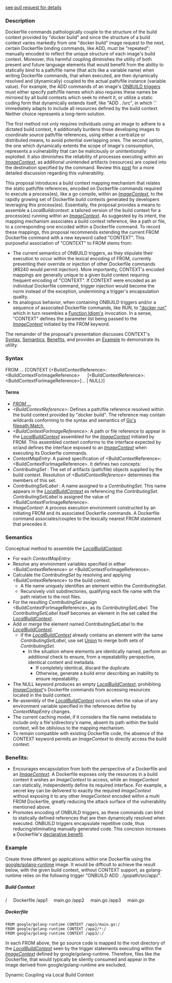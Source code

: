 [see pull request for details]()

### Description

Dockerfile commands pathologically couple to the structure of the build context provided by "docker build" and since the structure of a build context varies markedly from one "docker build" image request to the next, certain Dockerfile binding commands, like ADD, must be "repeated": manually encoded to reflect the unique structure of each image's build context.  Moreover, this harmful coupling diminishes the utility of both present and future language elements that would benefit from the ability to statically bind to a path/file name (that acts like a variable name) when writing Dockerfile commands, that when executed, are then dynamically resolved and (dynamically) coupled to the actual path/file instance (variable value).  For example, the ADD commands of an image's [ONBUILD triggers](https://docs.docker.com/reference/builder/#onbuild) must either specify path/file names which also requires these names be mirrored by all build contexts which seek to inherit it, or utilize a static coding form that dynamically extends itself, like "ADD . /src", in which '.' immediately adapts to include all resources defined by the build context.  Neither choice represents a long-term solution.

The first method not only requires individuals using an image to adhere to a dictated build context, it additionally burdens those developing images to coordinate source path/file references, using either a centralize or distributed means, to avoid potential overlapping ones.  The second option, the one which dynamically extents the scope of image's consumption, represents a vulnerability that can be maliciously or unintentionally exploited.  It also diminishes the reliability of processes executing within an [*ImageContext*](<a href="#TermImageContext">), as additional unintended artifacts (resources) are copied into the destination specified by the command.  Review this [post](https://github.com/docker/docker/issues/7149#issuecomment-84171831) for a more detailed discussion regarding this vulnerability.

This proposal introduces a build context mapping mechanism that relates the static path/file references, encoded on Dockerfile commands required to execute a process(es), like a go compile, within an [*ImageContext*](<a href="#TermImageContext">), to the rapidly growing set of Dockerfile build contexts generated by developers leveraging this process(es).  Essentially, the proposal provides a means to assemble a *LocalBuildcontext:* <a name="TermLocalBuildcontext"> a tailored version of the build context for a process(es) running within an [*ImageContext*](<a href="#TermImageContext">).  As suggested by its intent, the mapping mechanism associates a build context reference, like a path or file, to a corresponding one encoded within a Dockerfile command.  To record these mappings, this proposal recommends extending the current FROM Dockerfile command with a new keyword called "CONTEXT". This purposeful association of "CONTEXT" to FROM stems from:
+ The current semantics of ONBUILD triggers, as they stipulate their execution to occur within the lexical encoding of FROM, currently preventing their override or injection of other Dockerfile commands (#8240 would permit injection).  More importantly, CONTEXT's encoded mappings are generally unique to a given build context requiring frequent encoding of "CONTEXT".  If CONTEXT were encoded as an individual Dockerfile command, trigger injection would become the norm instead of the exception, undermining a trigger's encapsulation quality. 
+ Its analogous behavior, when containing ONBUILD triggers and/or a sequence of associated Dockerfile commands, like RUN, to ["docker run"](https://docs.docker.com/reference/run/) which in turn resembles a [Function Idiom's](http://en.wikipedia.org/wiki/Subroutine) invocation.  In a sense, "CONTEXT" defines the parameter list being passed to the [*ImageContext*](<a href="#TermImageContext">) initiated by the FROM keyword.

The remainder of the proposal's presentation discusses CONTEXT's [Syntax](<a href="#Syntax">), [Semantics](<a href="#Semantics">), [Benefits](<a href="#Benefit">), and provides an [Example](<a href="#Example">) to demonstrate its utility.

### Syntax <a name="Syntax">

FROM ... [CONTEXT {\<BuildContextReference\>:\<BuildContextForImageReference\>
&nbsp;&nbsp;&nbsp;&nbsp; [\<BuildContextReference\>:\<BuildContextForImageReference\>]... | NULL}]

#### Terms
+ [*FROM ...*](https://docs.docker.com/reference/builder/#from)
+ *\<BuildContextReference\>*<a name="TermsBuildContextReference">: Defines a path/file reference resolved within the build context provided by "docker build". The reference may contain wildcards conforming to the syntax and semantics of [Go's filepath.Match,](http://golang.org/pkg/path/filepath#Match)
+ *\<BuildContextForImageReference\>*<a name="TermsBuildContextForImageReference">: A path or file reference to appear in the [*LocalBuildContext*](<a href="#TermLocalBuildContext">) assembled for the [*ImageContext*](<a href="#TermImageContext">) initiated by FROM.  This assembled context conforms to the interface expected by or/and defines the interface exposed to an [*ImageContext*](<a href="#TermImageContext">) when executing its Dockerfie commands.
+ *ContextMapEntry*: A paired specification of \<BuildContextReference\>:\<BuildContextForImageReference\>.  It defines two concepts:
 + *ContributingSet* : The set of artifacts (path/file) objects supplied by the build context.  Resolution of *\<BuildContextReference\>* determines the members of this set.
 + *ContributingSetLabel* : A name assigned to a *ContributingSet*.  This name appears in the [*LocalBuildContext*](<a href="#TermLocalBuildContext">) as referencing the *ContributingSet*.  *ContributingSetLabel* is assigned the value of \<BuildContextForImageReference\>.
+ *ImageContext*: <a name="TermImageContext"> A process execution environment constructed by an initiating FROM and its associated Dockerfie commands.   A Dockerfile command associates/couples to the lexically nearest FROM statement that precedes it.

### Semantics <a name="Semantics">

Conceptual method to assemble the [*LocalBuildContext*](<a href="#TermLocalBuildContext">).
+ For each *ContextMapEntry*:
 + Resolve any environment variables specified in either \<BuildContextReference\> or \<BuildContextForImageReference\>.
 + Calculate the *ContributingSet* by resolving and applying \<BuildContextReference\> to the build context.
    + A file name uniquely identifies an element within the *ContributingSet*.
    + Recursively visit subdirectories, qualifying each file name with the path relative to the root files.  
 + For the resulting *ContributingSet* assign \<BuildContextForImageReference\>, as its *ContributingSetLabel*. The *ContributingSetLabel* itself becomes an element in the set called the [*LocalBuildContext*](<a href="#TermLocalBuildContext">).  
 + Add or merge the element named *ContributingSetLabel* to the [*LocalBuildContext*](<a href="#TermLocalBuildContext">).
    + if the [*LocalBuildContext*](<a href="#TermLocalBuildContext">) already contains an element with the same *ContributingSetLabel*, use set [Union](http://en.wikipedia.org/wiki/Union_%28set_theory%29) to merge both sets of *ContributingSet*.
        + In the situation where elements are identically named, perform an additional check to ensure, from a repeatability perspective, identical content and metadata.
          +  If completely identical, discard the duplicate.
          +  Otherwise, generate a build error describing an inability to ensure repeatability.
+ The NULL keyword produces an empty [*LocalBuildContext*](<a href="#TermLocalBuildContext">), prohibiting [*ImageContext*](<a href="#TermImageContext">)'s Dockerfile commands from accessing resources located in the build context.
+ Re-assembly of the [*LocalBuildContext*](<a href="#TermLocalBuildContext">) occurs when the value of any environment variable specified in the references define by *ContextMapEntry* changes.
+ The current caching model, if it considers the file name metadata to include only a file's/directory's name, absent its path within the build context, will be oblivious to the mapping mechanism.
+ To remain compatible with existing Dockerfile code, the absence of the CONTEXT keyword permits an *ImageContext* to directly access the build context.

### Benefits:
+ Encourages encapsulation from both the perspective of a Dockerfile and an [*ImageContext*](<a href="#TermImageContext">).  A Dockerfile exposes only the resources in a build context it wishes an *ImageContext* to access, while an *ImageContext* can statically, independently define its required interface.  For example, a secret key can be delivered to exactly the required *ImageContext* without exposing it to any other *ImageContext* encoded within a multi FROM Dockerfile, greatly reducing the attack surface of the vulnerability mentioned above.
+ Promotes encoding of ONBUILD triggers, as these commands can bind to statically defined references that are then dynamically resolved when executed.  ONBUILD triggers encapsulate repetitive code, thus reducing/eliminating manually generated code.  This concision increases a Dockerfile's [declarative benefit](https://github.com/docker/docker/issues/8660#declarativebenefit).

### Example

Create three different go applications within one Dockerfile using the [google/golang-runtime](https://registry.hub.docker.com/u/google/golang-runtime/dockerfile/) image.  It would be difficult to achieve the result below, with the given build context, without CONTEXT support, as golang-runtime relies on the following trigger "ONBUILD ADD . /gopath/src/app/".  

##### Build Context
/
&nbsp;&nbsp;&nbsp;&nbsp;Dockerfile
/app1
&nbsp;&nbsp;&nbsp;&nbsp;main.go
/app2
&nbsp;&nbsp;&nbsp;&nbsp;main.go
/app3
&nbsp;&nbsp;&nbsp;&nbsp;main.go

##### Dockerfile

    FROM google/golang-runtime CONTEXT /app1/main.go:/
    FROM google/golang-runtime CONTEXT /app2/*:/
    FROM google/golang-runtime CONTEXT /app3/:/

In each FROM above, the go source code is mapped to the root directory of the [*LocalBuildContext*](<a href="#TermLocalBuildContext">) seen by the trigger statements executing within the [*ImageContext*](<a href="#TermImageContext">) defined by google/golang-runtime.  Therefore, files like the Dockerfile, that would typically be silently consumed and appear in the image derived from google/golang-runtime are excluded.

Dynamic Coupling via Local Build Context
